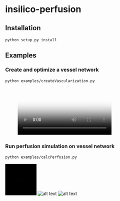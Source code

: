 # insilico-perfusion

## Installation
```
python setup.py install
```

## Examples

### Create and optimize a vessel network
```
python examples/createVascularization.py
```

<figure class="video_container">
  <video controls="true" allowfullscreen="true" poster="path/to/poster_image.png">
    <source src="pressure.mp4" type="video/mp4">
  </video>
</figure>

### Run perfusion simulation on vessel network
```
python examples/calcPerfusion.py
```

![alt text](concP.gif)
![alt text](concI.gif)
![alt text](conc.gif)
